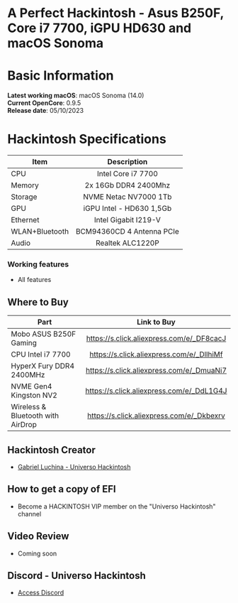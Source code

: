 # A Perfect Hackintosh - Asus B250F, Core i7 7700, iGPU HD630 and macOS Sonoma

# Basic Information

**Latest working macOS**: macOS Sonoma (14.0)
<br>
**Current OpenCore**: 0.9.5
<br>
**Release date**: 05/10/2023

# Hackintosh Specifications
|Item|Description|
|-|:-------:|
|CPU|Intel Core i7 7700|
|Memory|2x 16Gb DDR4 2400Mhz|
|Storage|NVME Netac NV7000 1Tb|
|GPU|iGPU Intel - HD630 1,5Gb|
|Ethernet|Intel Gigabit I219-V|
|WLAN+Bluetooth|BCM94360CD 4 Antenna PCIe|
|Audio|Realtek ALC1220P|

### Working features
- All features

## Where to Buy

|Part|Link to Buy|
|-|:-------:|
|Mobo ASUS B250F Gaming|https://s.click.aliexpress.com/e/_DF8cacJ|
|CPU Intel i7 7700|https://s.click.aliexpress.com/e/_DllhiMf|
|HyperX Fury DDR4 2400MHz|https://s.click.aliexpress.com/e/_DmuaNi7|
|NVME Gen4 Kingston NV2|https://s.click.aliexpress.com/e/_DdL1G4J|
|Wireless & Bluetooth with AirDrop|https://s.click.aliexpress.com/e/_Dkbexrv|

## Hackintosh Creator
- [Gabriel Luchina - Universo Hackintosh](https://luchina.com.br)

## How to get a copy of EFI
- Become a HACKINTOSH VIP member on the "Universo Hackintosh" channel

## Video Review
- Coming soon

## Discord - Universo Hackintosh
- [Access Discord](https://discord.universohackintosh.com.br)
